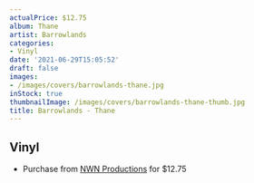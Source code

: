 ```yaml
---
actualPrice: $12.75
album: Thane
artist: Barrowlands
categories:
- Vinyl
date: '2021-06-29T15:05:52'
draft: false
images:
- /images/covers/barrowlands-thane.jpg
inStock: true
thumbnailImage: /images/covers/barrowlands-thane-thumb.jpg
title: Barrowlands - Thane
---
```


## Vinyl
* Purchase from [NWN Productions](http://shop.nwnprod.com/index.php?route=product/product&path=75&product_id=5605&sort=pd.name&order=ASC) for $12.75
